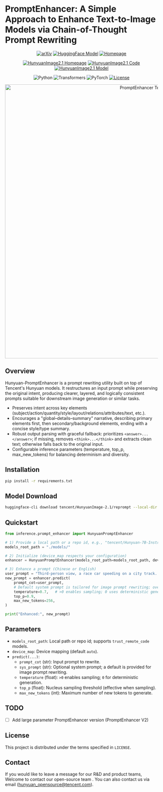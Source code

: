 # PromptEnhancer: A Simple Approach to Enhance Text-to-Image Models via Chain-of-Thought Prompt Rewriting

<p align="center">
  <a href="https://www.arxiv.org/abs/2509.04545"><img src="https://img.shields.io/badge/Paper-arXiv:2509.04545-red?logo=arxiv" alt="arXiv"></a>
  <a href="https://huggingface.co/tencent/HunyuanImage-2.1/tree/main/reprompt"><img src="https://img.shields.io/badge/HuggingFace-Model_V1-blue?logo=huggingface" alt="HuggingFace Model"></a>
  <a href="https://hunyuan-promptenhancer.github.io/"><img src="https://img.shields.io/badge/Homepage-PromptEnhancer-1abc9c" alt="Homepage"></a>
</p>
<p align="center">
  <a href="https://hunyuan-image2.1.github.io/"><img src="https://img.shields.io/badge/Homepage-HunyuanImage2.1-1abc9c" alt="HunyuanImage2.1 Homepage"></a>
  <a href="https://github.com/Tencent-Hunyuan/HunyuanImage-2.1"><img src="https://img.shields.io/badge/Code-HunyuanImage2.1-2ecc71?logo=github" alt="HunyuanImage2.1 Code"></a>
  <a href="https://huggingface.co/tencent/HunyuanImage-2.1"><img src="https://img.shields.io/badge/Model-HunyuanImage2.1-3498db?logo=huggingface" alt="HunyuanImage2.1 Model"></a>
</p>
<p align="center">
  <img src="https://img.shields.io/badge/Python-3.9%2B-3776AB?logo=python&logoColor=white" alt="Python">
  <img src="https://img.shields.io/badge/Transformers-4.56%2B-FFD21E?logo=huggingface" alt="Transformers">
  <img src="https://img.shields.io/badge/PyTorch-2.0%2B-EE4C2C?logo=pytorch&logoColor=white" alt="PyTorch">
  <a href="LICENSE"><img src="https://img.shields.io/badge/License-Apache--2.0-blue" alt="License"></a>
</p>

<p align="center">
  <img src="assets/teaser-1.png" alt="PromptEnhancer Teaser" width="900" />
</p>

## Overview

Hunyuan-PromptEnhancer is a prompt rewriting utility built on top of Tencent's Hunyuan models. It restructures an input prompt while preserving the original intent, producing clearer, layered, and logically consistent prompts suitable for downstream image generation or similar tasks.

- Preserves intent across key elements (subject/action/quantity/style/layout/relations/attributes/text, etc.).
- Encourages a "global–details–summary" narrative, describing primary elements first, then secondary/background elements, ending with a concise style/type summary.
- Robust output parsing with graceful fallback: prioritizes `<answer>...</answer>`; if missing, removes `<think>...</think>` and extracts clean text; otherwise falls back to the original input.
- Configurable inference parameters (temperature, top_p, max_new_tokens) for balancing determinism and diversity.

## Installation

```bash
pip install -r requirements.txt
```

## Model Download

```bash
huggingface-cli download tencent/HunyuanImage-2.1/reprompt --local-dir ./models/
```

## Quickstart

```python
from inference.prompt_enhancer import HunyuanPromptEnhancer

# 1) Provide a local path or a repo id, e.g., "tencent/Hunyuan-7B-Instruct"
models_root_path = "./models/"

# 2) Initialize (device_map respects your configuration)
enhancer = HunyuanPromptEnhancer(models_root_path=models_root_path, device_map="auto")

# 3) Enhance a prompt (Chinese or English)
user_prompt = "Third-person view, a race car speeding on a city track..."
new_prompt = enhancer.predict(
    prompt_cot=user_prompt,
    # Default system prompt is tailored for image prompt rewriting; override if needed
    temperature=0.7,   # >0 enables sampling; 0 uses deterministic generation
    top_p=0.9,
    max_new_tokens=256,
)

print("Enhanced:", new_prompt)
```

## Parameters

- `models_root_path`: Local path or repo id; supports `trust_remote_code` models.
- `device_map`: Device mapping (default `auto`).
- `predict(...)`:
  - `prompt_cot` (str): Input prompt to rewrite.
  - `sys_prompt` (str): Optional system prompt; a default is provided for image prompt rewriting.
  - `temperature` (float): `>0` enables sampling; `0` for deterministic generation.
  - `top_p` (float): Nucleus sampling threshold (effective when sampling).
  - `max_new_tokens` (int): Maximum number of new tokens to generate.

## TODO

- [ ] Add large parameter PromptEnhancer version (PromptEnhancer V2)

## License

This project is distributed under the terms specified in `LICENSE`.

## Contact

If you would like to leave a message for our R&D and product teams, Welcome to contact our open-source team . You can also contact us via email (hunyuan_opensource@tencent.com).